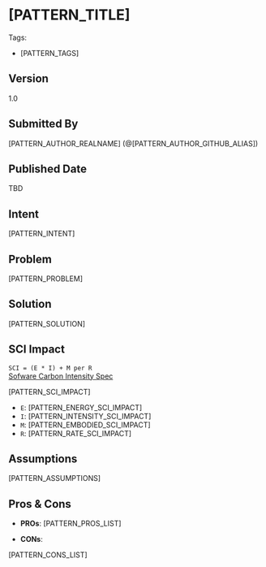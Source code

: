 # [PATTERN_TITLE]

Tags:
 - [PATTERN_TAGS]

## Version
1.0

## Submitted By
[PATTERN_AUTHOR_REALNAME] (@[PATTERN_AUTHOR_GITHUB_ALIAS])

## Published Date
TBD

## Intent

[PATTERN_INTENT]

## Problem

[PATTERN_PROBLEM]

## Solution

[PATTERN_SOLUTION] 

## SCI Impact

`SCI = (E * I) + M per R`  
[Sofware Carbon Intensity Spec](https://github.com/Green-Software-Foundation/software_carbon_intensity)

[PATTERN_SCI_IMPACT]

- `E`: [PATTERN_ENERGY_SCI_IMPACT]
- `I`: [PATTERN_INTENSITY_SCI_IMPACT]
- `M`: [PATTERN_EMBODIED_SCI_IMPACT]
- `R`: [PATTERN_RATE_SCI_IMPACT]

## Assumptions

[PATTERN_ASSUMPTIONS]

## Pros & Cons

- **PROs**: 
[PATTERN_PROS_LIST]

- **CONs**: 

[PATTERN_CONS_LIST]
